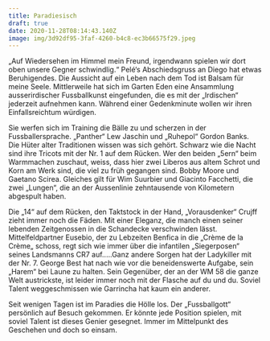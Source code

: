 ```yaml
---
title: Paradiesisch
draft: true
date: 2020-11-28T08:14:43.140Z
image: img/3d92df95-3faf-4260-b4c8-ec3b66575f29.jpeg
---
```

„Auf Wiedersehen im Himmel mein Freund, irgendwann spielen wir dort oben unsere Gegner schwindlig.“ Pelé‘s Abschiedsgruss an Diego hat etwas Beruhigendes. Die Aussicht auf ein Leben nach dem Tod ist Balsam für meine Seele. Mittlerweile hat sich im Garten Eden eine Ansammlung ausserirdischer Fussballkunst eingefunden, die es mit der „Irdischen“ jederzeit aufnehmen kann. Während einer Gedenkminute wollen wir ihren Einfallsreichtum würdigen.

Sie werfen sich im Training die Bälle zu und scherzen in der Fussballersprache. „Panther“ Lew Jaschin und „Ruhepol“ Gordon Banks. Die Hüter alter Traditionen wissen was sich gehört. Schwarz wie die Nacht sind ihre Tricots mit der Nr. 1 auf dem Rücken. Wer den beiden „5ern“ beim Warmmachen zuschaut, weiss, dass hier zwei Liberos aus altem Schrot und Korn am Werk sind, die viel zu früh gegangen sind. Bobby Moore und Gaetano Scirea. Gleiches gilt für Wim Suurbier und Giacinto Facchetti, die zwei „Lungen“, die an der  Aussenlinie zehntausende von Kilometern abgespult haben. 

Die „14“ auf dem Rücken, den Taktstock in der Hand, „Vorausdenker“ Crujff zieht immer noch die Fäden. Mit einer Eleganz, die manch einen seiner lebenden  Zeitgenossen in die Schandecke verschwinden lässt. Mittelfeldpartner Eusebio, der zu Lebzeiten Benfica in die „Crème de la Crème„ schoss, regt sich wie immer über die infantilen „Siegerposen“ seines Landsmanns CR7 auf.....Ganz andere Sorgen hat der Ladykiller mit der Nr. 7. George Best hat nach wie vor die beneidenswerte Aufgabe, sein „Harem“ bei Laune zu halten. Sein Gegenüber, der an der WM 58 die ganze Welt austrickste, ist leider immer noch mit der Flasche auf du und du. Soviel Talent weggeschmissen wie Garrincha hat kaum ein anderer.

Seit wenigen Tagen ist im Paradies die Hölle los. Der „Fussballgott“ persönlich auf Besuch gekommen. Er könnte jede Position spielen, mit soviel Talent ist dieses Genier gesegnet. Immer im Mittelpunkt des Geschehen und doch so einsam.